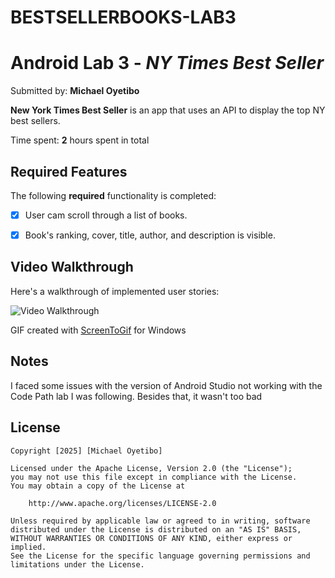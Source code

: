 # BESTSELLERBOOKS-LAB3
# Android Lab 3 - *NY Times Best Seller*

Submitted by: **Michael Oyetibo**

**New York Times Best Seller** is an app that uses an API to display the top NY best sellers.

Time spent: **2** hours spent in total

## Required Features

The following **required** functionality is completed:
- [x] User cam scroll through a list of books. 
- [x] Book's ranking, cover, title, author, and description is visible.


## Video Walkthrough

Here's a walkthrough of implemented user stories:

<img src='./BookSeller.gif' title='Video Walkthrough' width='' alt='Video Walkthrough' />

<!-- Replace this with whatever GIF tool you used! -->
GIF created with [ScreenToGif](https://www.screentogif.com/) for Windows


## Notes

I faced some issues with the version of Android Studio not working with the Code Path lab I was following. Besides that, it wasn't too bad

## License

    Copyright [2025] [Michael Oyetibo]

    Licensed under the Apache License, Version 2.0 (the "License");
    you may not use this file except in compliance with the License.
    You may obtain a copy of the License at

        http://www.apache.org/licenses/LICENSE-2.0

    Unless required by applicable law or agreed to in writing, software
    distributed under the License is distributed on an "AS IS" BASIS,
    WITHOUT WARRANTIES OR CONDITIONS OF ANY KIND, either express or implied.
    See the License for the specific language governing permissions and
    limitations under the License.
